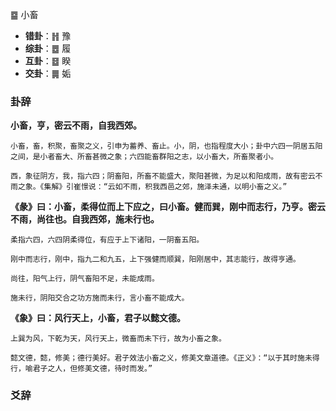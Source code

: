 ䷈ 小畜

+ **错卦**：䷏ 豫
+ **综卦**：䷉ 履
+ **互卦**：䷥ 睽 
+ **交卦**：䷫ 姤
### 卦辞

**小畜，亨，密云不雨，自我西郊。**

```
小畜，畜，积聚，畜聚之义，引申为蓄养、畜止。小，阴，也指程度大小；卦中六四一阴居五阳之间，是小者畜大、所畜甚微之象；六四能畜群阳之志，以小畜大，所畜聚者小。

西，象征阴方，我，指六四；阴畜阳，所畜不能盛大，聚阳甚微，为足以和阳成雨，故有密云不雨之象。《集解》引崔憬说：“云如不雨，积我西邑之郊，施泽未通，以明小畜之义。”
```

**《彖》曰：小畜，柔得位而上下应之，曰小畜。健而巽，刚中而志行，乃亨。密云不雨，尚往也。自我西郊，施未行也。**

```
柔指六四，六四阴柔得位，有应于上下诸阳，一阴畜五阳。

刚中而志行，刚中，指九二和九五，上下强健而顺巽，阳刚居中，其志能行，故得亨通。

尚往，阳气上行，阴气畜阳不足，未能成雨。

施未行，阴阳交合之功方施而未行，言小畜不能成大。
```

**《象》曰：风行天上，小畜，君子以懿文德。**

```
上巽为风，下乾为天，风行天上，微畜而未下行，故为小畜之象。

懿文德，懿，修美；德行美好。君子效法小畜之义，修美文章道德。《正义》：“以于其时施未得行，喻君子之人，但修美文德，待时而发。”
```


### 爻辞

